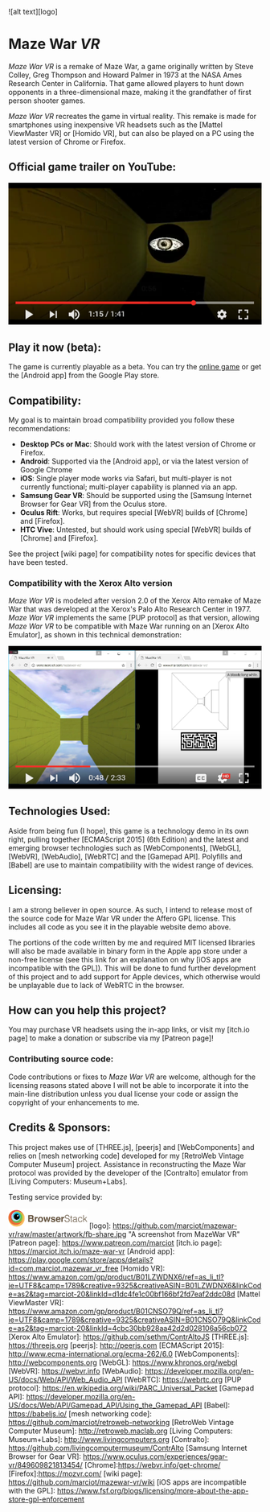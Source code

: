 ![alt text][logo]

Maze War _VR_
=============

_Maze War VR_ is a remake of Maze War, a game originally written by Steve Colley, Greg Thompson
and Howard Palmer in 1973 at the NASA Ames Research Center in California. That game allowed
players to hunt down opponents in a three-dimensional maze, making it the grandfather of
first person shooter games.

_Maze War VR_  recreates the game in virtual reality. This remake is made for smartphones
using inexpensive VR headsets such as the [Mattel ViewMaster VR] or [Homido VR], but can also be played on
a PC using the latest version of Chrome or Firefox.

## Official game trailer on YouTube:

[![Maze War VR Trailer](https://github.com/marciot/mazewar-vr/raw/master/artwork/mazewar-youtube1.png)](https://www.youtube.com/watch?v=MyrLqLo-6qA)

## Play it now (beta):

The game is currently playable as a beta. You can try the
[online game](http://marciot.com/mazewar-vr) or get the [Android app] from the Google Play store.

## Compatibility:

My goal is to maintain broad compatibility provided you follow these recommendations:

* __Desktop PCs or Mac__: Should work with the latest version of Chrome or Firefox.
* __Android__: Supported via the [Android app], or via the latest version of Google Chrome
* __iOS__: Single player mode works via Safari, but multi-player is not currently functional; multi-player capability is planned via an app.
* __Samsung Gear VR__: Should be supported using the [Samsung Internet Browser for Gear VR] from the Oculus store.
* __Oculus Rift__: Works, but requires special [WebVR] builds of [Chrome] and [Firefox].
* __HTC Vive__: Untested, but should work using special [WebVR] builds of [Chrome] and [Firefox].

See the project [wiki page] for compatibility notes for specific devices that have been tested.

### Compatibility with the Xerox Alto version

_Maze War VR_ is modeled after version 2.0 of the Xerox Alto remake of Maze War that was developed
at the Xerox's Palo Alto Research Center in 1977. _Maze War VR_ implements the same [PUP protocol]
as that version, allowing _Maze War VR_ to be compatible with Maze War running on an
[Xerox Alto Emulator], as shown in this technical demonstration:

[![Alto Maze War Side-By-Side](https://github.com/marciot/mazewar-vr/raw/master/artwork/mazewar-youtube2.png)](https://www.youtube.com/watch?v=XXOH0z3Aki8)

## Technologies Used:

Aside from being fun (I hope), this game is a technology demo in its own right, pulling together
[ECMAScript 2015] (6th Edition) and the latest and emerging browser technologies such as
[WebComponents], [WebGL], [WebVR], [WebAudio], [WebRTC] and the [Gamepad API]. Polyfills and
[Babel] are use to maintain compatibility with the widest range of devices.

## Licensing:

I am a strong believer in open source. As such, I intend to release most of the source code for Maze War VR
under the Affero GPL license. This includes all code as you see it in the playable website demo above.

The portions of the code written by me and required MIT licensed libraries will also be made available in
binary form in the Apple app store under a non-free license (see this link for an explanation on why
[iOS apps are incompatible with the GPL]). This will be done to fund further development of this project and to
add support for Apple devices, which otherwise would be unplayable due to lack of WebRTC in the browser.

## How can you help this project?

You may purchase VR headsets using the in-app links, or visit my [itch.io page] to make a donation or subscribe via my [Patreon page]!

### Contributing source code:

Code contributions or fixes to <cite>Maze War VR</cite> are welcome, although for the licensing reasons
stated above I will not be able to incorporate it into the main-line distribution unless you dual license
your code or assign the copyright of your enhancements to me.

## Credits &amp; Sponsors:

This project makes use of [THREE.js], [peerjs] and [WebComponents] and relies on [mesh networking
code] developed for my [RetroWeb Vintage Computer Museum] project. Assistance in reconstructing the
Maze War protocol was provided by the developer of the [Contralto] emulator from
[Living Computers: Museum+Labs].

Testing service provided by:

[![BrowserStack](https://github.com/marciot/mazewar-vr/raw/master/artwork/browserstack.png)](http://www.browserstack.com)
[logo]: https://github.com/marciot/mazewar-vr/raw/master/artwork/fb-share.jpg "A screenshot from MazeWar VR"
[Patreon page]: https://www.patreon.com/marciot
[itch.io page]: https://marciot.itch.io/maze-war-vr
[Android app]: https://play.google.com/store/apps/details?id=com.marciot.mazewar_vr_free
[Homido VR]: https://www.amazon.com/gp/product/B01LZWDNX6/ref=as_li_tl?ie=UTF8&camp=1789&creative=9325&creativeASIN=B01LZWDNX6&linkCode=as2&tag=marciot-20&linkId=d1dc4fe1c00bf166bf2fd7eaf2ddc08d
[Mattel ViewMaster VR]: https://www.amazon.com/gp/product/B01CNSO79Q/ref=as_li_tl?ie=UTF8&camp=1789&creative=9325&creativeASIN=B01CNSO79Q&linkCode=as2&tag=marciot-20&linkId=4cbc30bb928aa42d2d028106a56cb072
[Xerox Alto Emulator]: https://github.com/sethm/ContrAltoJS
[THREE.js]: https://threejs.org
[peerjs]: http://peerjs.com
[ECMAScript 2015]: http://www.ecma-international.org/ecma-262/6.0
[WebComponents]: http://webcomponents.org
[WebGL]: https://www.khronos.org/webgl
[WebVR]: https://webvr.info
[WebAudio]: https://developer.mozilla.org/en-US/docs/Web/API/Web_Audio_API
[WebRTC]: https://webrtc.org
[PUP protocol]: https://en.wikipedia.org/wiki/PARC_Universal_Packet
[Gamepad API]: https://developer.mozilla.org/en-US/docs/Web/API/Gamepad_API/Using_the_Gamepad_API
[Babel]: https://babeljs.io/
[mesh networking code]: https://github.com/marciot/retroweb-networking
[RetroWeb Vintage Computer Museum]: http://retroweb.maclab.org
[Living Computers: Museum+Labs]: http://www.livingcomputers.org
[Contralto]: https://github.com/livingcomputermuseum/ContrAlto
[Samsung Internet Browser for Gear VR]: https://www.oculus.com/experiences/gear-vr/849609821813454/
[Chrome]:https://webvr.info/get-chrome/
[Firefox]:https://mozvr.com/
[wiki page]: https://github.com/marciot/mazewar-vr/wiki
[iOS apps are incompatible with the GPL]: https://www.fsf.org/blogs/licensing/more-about-the-app-store-gpl-enforcement
